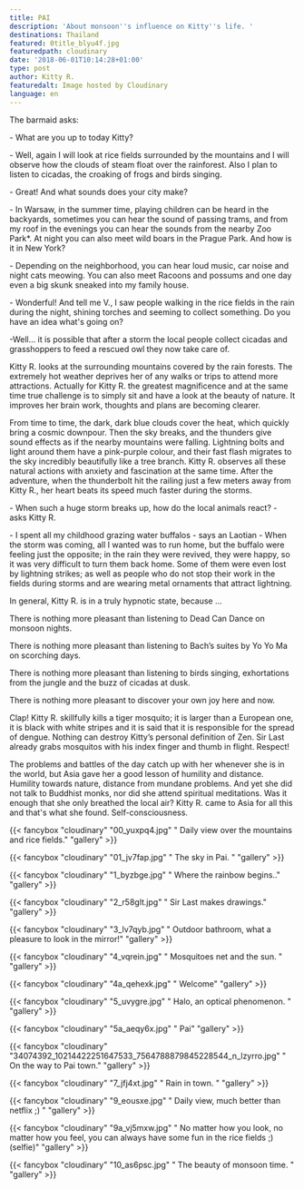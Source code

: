 ```yaml
---
title: PAI
description: 'About monsoon''s influence on Kitty''s life. '
destinations: Thailand
featured: 0title_blyu4f.jpg
featuredpath: cloudinary
date: '2018-06-01T10:14:28+01:00'
type: post
author: Kitty R.
featuredalt: Image hosted by Cloudinary
language: en
---
```

The barmaid asks:

\- What are you up to today Kitty?

\- Well, again I will look at rice fields surrounded by the mountains and I will observe how the clouds of steam float over the rainforest. Also I plan to listen to cicadas, the croaking of frogs and birds singing.

\- Great! And what sounds does your city make?

\- In Warsaw, in the summer time, playing children can be heard in the backyards, sometimes you can hear the sound of passing trams, and from my roof in the evenings you can hear the sounds from the nearby Zoo Park*. At night you can also meet wild boars in the Prague Park. And how is it in New York?

\- Depending on the neighborhood, you can hear loud music, car noise and night cats meowing. You can also meet Racoons and possums and one day even a big skunk sneaked into my family house.

\- Wonderful! And tell me V., I saw people walking in the rice fields in the rain during the night, shining torches and seeming to collect something. Do you have an idea what's going on?

\-Well... it is possible that after a storm the local people collect cicadas and grasshoppers to feed a rescued owl they now take care of.

Kitty R. looks at the surrounding mountains covered by the rain forests. The extremely hot weather deprives her of any walks or trips to attend more attractions. Actually for Kitty R. the greatest magnificence and at the same time true challenge is to simply sit and have a look at the beauty of nature. It improves her brain work, thoughts and plans are becoming clearer. 

From time to time, the dark, dark blue clouds cover the heat, which quickly bring a cosmic downpour. Then the sky breaks, and the thunders give sound effects as if the nearby mountains were falling. Lightning bolts and light around them have a pink-purple colour, and their fast flash migrates to the sky incredibly beautifully like a tree branch. Kitty R. observes all these natural actions with anxiety and fascination at the same time. After the adventure, when the thunderbolt hit the railing just a few meters away from Kitty R., her heart beats its speed much faster during the storms. 

\- When such a huge storm breaks up, how do the local animals react? - asks Kitty R.

\- I spent all my childhood grazing water buffalos - says an Laotian - When the storm was coming, all I wanted was to run home, but the buffalo were feeling just the opposite; in the rain they were revived, they were happy, so it was very difficult to turn them back home. Some of them were even lost by lightning strikes; as well as people who do not stop their work in the fields during storms and are wearing metal ornaments that attract lightning.

In general, Kitty R. is in a truly hypnotic state, because ...

There is nothing more pleasant than listening to Dead Can Dance on monsoon nights.

There is nothing more pleasant than listening to Bach’s suites by Yo Yo Ma on scorching days.

There is nothing more pleasant than listening to birds singing, exhortations from the jungle and the buzz of cicadas at dusk.

There is nothing more pleasant to discover your own joy here and now.

Clap! Kitty R. skillfully kills a tiger mosquito; it is larger than a European one, it is black with white stripes and it is said that it is responsible for the spread of dengue. Nothing can destroy Kitty’s personal definition of Zen. Sir Last already grabs mosquitos with his index finger and thumb in flight. Respect!

The problems and battles of the day catch up with her whenever she is in the world, but Asia gave her a good lesson of humility and distance. Humility towards nature, distance from mundane problems. And yet she did not talk to Buddhist monks, nor did she attend spiritual meditations. Was it enough that she only breathed the local air? Kitty R. came to Asia for all this and that's what she found. Self-consciousness.

{{< fancybox "cloudinary" "00_yuxpq4.jpg" "       Daily view over the mountains and rice fields." "gallery" >}}

{{< fancybox "cloudinary" "01_jv7fap.jpg" "       The sky in Pai. " "gallery" >}}

{{< fancybox "cloudinary" "1_byzbge.jpg" "       Where the rainbow begins.." "gallery" >}}

{{< fancybox "cloudinary" "2_r58glt.jpg" "       Sir Last makes drawings." "gallery" >}}

{{< fancybox "cloudinary" "3_lv7qyb.jpg" "       Outdoor bathroom, what a pleasure to look in the mirror!" "gallery" >}}

{{< fancybox "cloudinary" "4_vqrein.jpg" "       Mosquitoes net and the sun. " "gallery" >}}

{{< fancybox "cloudinary" "4a_qehexk.jpg" "       Welcome" "gallery" >}}

{{< fancybox "cloudinary" "5_uvygre.jpg" "       Halo, an optical phenomenon. " "gallery" >}}

{{< fancybox "cloudinary" "5a_aeqy6x.jpg" "       Pai" "gallery" >}}

{{< fancybox "cloudinary" "34074392_10214422251647533_7564788879845228544_n_lzyrro.jpg" "       On the way to Pai town." "gallery" >}}

{{< fancybox "cloudinary" "7_jfj4xt.jpg" "       Rain in town. " "gallery" >}}

{{< fancybox "cloudinary" "9_eousxe.jpg" "       Daily view, much better than netflix ;) " "gallery" >}}

{{< fancybox "cloudinary" "9a_vj5mxw.jpg" "       No matter how you look, no matter how you feel, you can always have some fun in the rice fields ;) (selfie)" "gallery" >}}

{{< fancybox "cloudinary" "10_as6psc.jpg" "       The beauty of monsoon time. " "gallery" >}}
